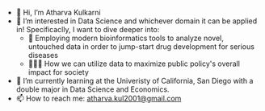 - 👋 Hi, I’m Atharva Kulkarni
- 👀 I’m interested in Data Science and whichever domain it can be applied in! Specificaclly, I want to dive deeper into:
  - 🧪 Employing modern bioinformatics tools to analyze novel, untouched data in order to jump-start drug development for serious diseases
  - 👨🏽‍⚖️ How we can utilize data to maximize public policy's overall impact for society
- 🌱 I’m currently learning at the Univeristy of California, San Diego with a double major in Data Science and Economics.
- 📫 How to reach me: atharva.kul2001@gmail.com

<!---
tharvipop/tharvipop is a ✨ special ✨ repository because its `README.md` (this file) appears on your GitHub profile.
You can click the Preview link to take a look at your changes.
--->
